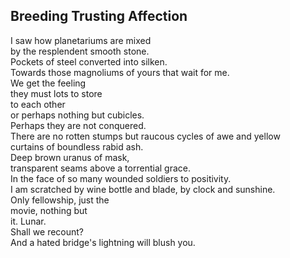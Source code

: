 Breeding Trusting Affection
---------------------------
I saw how planetariums are mixed  
by the resplendent smooth stone.  
Pockets of steel converted into silken.  
Towards those magnoliums of yours that wait for me.  
We get the feeling  
they must lots to store  
to each other  
or perhaps nothing but cubicles.  
Perhaps they are not conquered.  
There are no rotten stumps but raucous cycles of awe and yellow  
curtains of boundless rabid ash.  
Deep brown uranus of mask,  
transparent seams above a torrential grace.  
In the face of so many wounded soldiers to positivity.  
I am scratched by wine bottle and blade, by clock and sunshine.  
Only fellowship, just the  
movie, nothing but  
it. Lunar.  
Shall we recount?  
And a hated bridge's lightning will blush you.  
